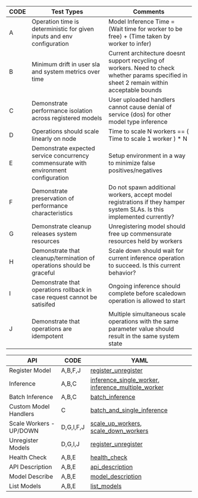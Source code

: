 |CODE|Test Types                                                                          |Comments                                                                                                                                   |
|----|------------------------------------------------------------------------------------|-------------------------------------------------------------------------------------------------------------------------------------------|
|A   |Operation time is deterministic for given inputs and env configuration              |Model Inference Time = (Wait time for worker to be free) + (Time taken by worker to infer)                                                 |
|B   |Minimum drift in user sla and system metrics over time                              |Current architecture doesnt support recycling of workers. Need to check whether params specified in sheet 2 remain within acceptable bounds|
|C   |Demonstrate performance isolation across registered models                          |User uploaded handlers cannot cause denial of service (dos) for other model type inference                                                 |
|D   |Operations should scale linearly on node                                            |Time to scale N workers == ( Time to scale 1 worker ) * N                                                                                  |
|E   |Demonstrate expected service concurrency commensurate with environment configuration|Setup environment in a way to minimize false positives/negatives                                                                           |
|F   |Demonstrate preservation of performance characteristics                             |Do not spawn additional workers, accept model registrations if they hamper system SLAs. Is this implemented currently?                     |
|G   |Demonstrate cleanup releases system resources                                       |Unregistering model should free up commensurate resources held by workers                                                                  |
|H   |Demonstrate that cleanup/termination of operations should be graceful               |Scale down should wait for current inference operation to succeed. Is this current behavior?                                               |
|I   |Demonstrate that operations rollback in case request cannot be satisifed            |Ongoing inference should complete before scaledown operation is allowed to start                                                           |
|J   |Demonstrate that operations are idempotent                                          |Multiple simultaneous scale operations with the same parameter value should result in the same system state                                |

|API|CODE|YAML|
|---|----|---|
|Register Model|A,B,F,J|[register_unregister](tests/register_unregister)|
|Inference|A,B,C|[inference_single_worker](tests/inference_single_worker), [inference_multiple_worker](tests/inference_multiple_worker)|
|Batch Inference|A,B,C|[batch_inference](tests/batch_inference)|
|Custom Model Handlers|C|[batch_and_single_inference](tests/batch_and_single_inference)|
|Scale Workers - UP/DOWN|D,G,I,F,J|[scale_up_workers](tests/scale_up_workers), [scale_down_workers](tests/scale_down_workers)|
|Unregister Models|D,G,I,J|[register_unregister](tests/register_unregister)|
|Health Check|A,B,E|[health_check](tests/health_check)|
|API Description|A,B,E|[api_description](tests/api_description)|
|Model Describe|A,B,E|[model_description](tests/model_description)|
|List Models|A,B,E|[list_models](tests/list_models)|

